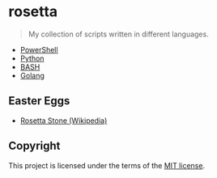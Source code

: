 # rosetta
> My collection of scripts written in different languages.

* [PowerShell](/PowerShell/)
* [Python](/Python/)
* [BASH](/BASH/)
* [Golang](/Golang/)

## Easter Eggs
* [Rosetta Stone (Wikipedia)](https://en.wikipedia.org/wiki/Rosetta_Stone)

## Copyright
This project is licensed under the terms of the [MIT license](/LICENSE).

